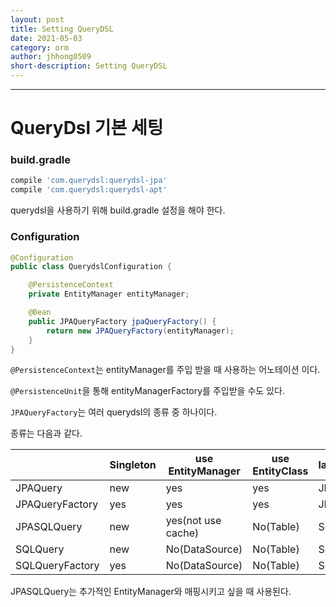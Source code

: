 ```yaml
---
layout: post
title: Setting QueryDSL
date: 2021-05-03
category: orm
author: jhhong0509
short-description: Setting QueryDSL
---
```

------

# QueryDsl 기본 세팅

### build.gradle

``` gradle
compile 'com.querydsl:querydsl-jpa'
compile 'com.querydsl:querydsl-apt'
```

querydsl을 사용하기 위해 build.gradle 설정을 해야 한다.



### Configuration

``` java
@Configuration
public class QuerydslConfiguration {

    @PersistenceContext
    private EntityManager entityManager;

    @Bean
    public JPAQueryFactory jpaQueryFactory() {
        return new JPAQueryFactory(entityManager);
    }
}

```

`@PersistenceContext`는 entityManager를 주입 받을 때 사용하는 어노테이션 이다.

`@PersistenceUnit`을 통해 entityManagerFactory를 주입받을 수도 있다.



`JPAQueryFactory`는 여러 querydsl의 종류 중 하나이다.

종류는 다음과 같다.

|                 | Singleton | use EntityManager  | use EntityClass | language |
| --------------- | --------- | ------------------ | --------------- | -------- |
| JPAQuery        | new       | yes                | yes             | JPQL     |
| JPAQueryFactory | yes       | yes                | yes             | JPQL     |
| JPASQLQuery     | new       | yes(not use cache) | No(Table)       | SQL      |
| SQLQuery        | new       | No(DataSource)     | No(Table)       | SQL      |
| SQLQueryFactory | yes       | No(DataSource)     | No(Table)       | SQL      |

JPASQLQuery는 추가적인 EntityManager와 매핑시키고 싶을 때 사용된다.

